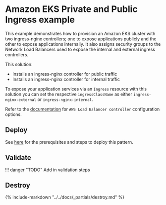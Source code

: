 # Amazon EKS Private and Public Ingress example

This example demonstrates how to provision an Amazon EKS cluster with two  ingress-nginx controllers; one to expose applications publicly and the other to expose applications internally. It also assigns security groups to the Network Load Balancers used to expose the internal and external ingress controllers.

This solution:

- Installs an ingress-nginx controller for public traffic
- Installs an ingress-nginx controller for internal traffic

To expose your application services via an `Ingress` resource with this solution you can set the respective `ingressClassName` as either `ingress-nginx-external` or `ingress-nginx-internal`.

Refer to the [documentation](https://kubernetes-sigs.github.io/aws-load-balancer-controller) for `AWS Load Balancer controller` configuration options.

## Deploy

See [here](https://aws-ia.github.io/terraform-aws-eks-blueprints/getting-started/#prerequisites) for the prerequisites and steps to deploy this pattern.

## Validate

!!! danger "TODO"
    Add in validation steps

## Destroy

{%
   include-markdown "../../docs/_partials/destroy.md"
%}
